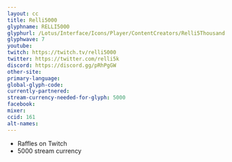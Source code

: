 ```yaml
---
layout: cc
title: Relli5000
glyphname: RELLI5000
glyphurl: /Lotus/Interface/Icons/Player/ContentCreators/Relli5Thousand.png
glyphwave: 7
youtube:
twitch: https://twitch.tv/relli5000
twitter: https://twitter.com/relli5k
discord: https://discord.gg/pRhPgGW
other-site:
primary-language:
global-glyph-code:
currently-partnered:
stream-currency-needed-for-glyph: 5000
facebook:
mixer:
ccid: 161
alt-names:
---
```

* Raffles on Twitch
* 5000 stream currency
